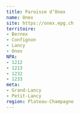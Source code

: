 ```yaml
---
title: Paroisse d’Onex
name: Onex
site: https://onex.epg.ch
territoire:
- Bernex
- Confignon
- Lancy
- Onex
NPA:
- 1212
- 1213
- 1232
- 1233
meta:
- Grand-Lancy
- Petit-Lancy
region: Plateau-Champagne
---
```

